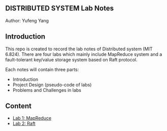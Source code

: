 ## DISTRIBUTED SYSTEM Lab Notes
Author: Yufeng Yang

## Introduction
This repo is created to record the lab notes of Distributed system (MIT 6.824). There are four labs which mainly include MapReduce system and a fault-tolerant key/value storage system based on Raft protocol.

Each notes will contain three parts:
- Introduction
- Project Design (pseudo-code of labs)
- Problems and Challenges in labs

## Content
- [Lab 1: MapReduce](/labnotes/Lab1_Mapreduce_Notes.md)
- [Lab 2: Raft](/labnotes/Lab2_Raft_Notes.md)